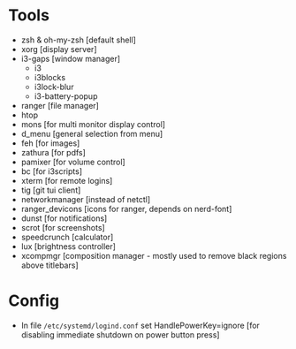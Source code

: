 # Tools
* zsh & oh-my-zsh [default shell]
* xorg [display server]
* i3-gaps [window manager]
  * i3
  * i3blocks
  * i3lock-blur
  * i3-battery-popup
* ranger [file manager]
* htop
* mons [for multi monitor display control]
* d\_menu [general selection from menu]
* feh [for images]
* zathura [for pdfs]
* pamixer [for volume control]
* bc [for i3scripts]
* xterm [for remote logins]
* tig [git tui client]
* networkmanager [instead of netctl]
* ranger_devicons [icons for ranger, depends on nerd-font]
* dunst [for notifications]
* scrot [for screenshots]
* speedcrunch [calculator]
* lux [brightness controller]
* xcompmgr [composition manager - mostly used to remove black regions above titlebars]

# Config
* In file `/etc/systemd/logind.conf` set HandlePowerKey=ignore [for disabling immediate shutdown on power button press]
